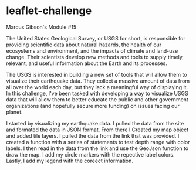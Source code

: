 # leaflet-challenge
Marcus Gibson's Module #15

The United States Geological Survey, or USGS for short, is responsible for providing scientific data about natural hazards, the health of our ecosystems and environment, and the impacts of climate and land-use change. Their scientists develop new methods and tools to supply timely, relevant, and useful information about the Earth and its processes.

The USGS is interested in building a new set of tools that will allow them to visualize their earthquake data. They collect a massive amount of data from all over the world each day, but they lack a meaningful way of displaying it. In this challenge, I've been tasked with developing a way to visualize USGS data that will allow them to better educate the public and other government organizations (and hopefully secure more funding) on issues facing our planet.

I started by visualizing my earthquake data. I pulled the data from the site and formated the data in JSON format. From there I Created my map object and added tile layers. I pulled the data from the link that was provided. I created a function with a series of statements to test depth range with color labels. I then read in the data from the link and use the GeoJson function to draw the map. I add my circle markers with the repective label colors. Lastly, I add my legend with the coreect information. 
